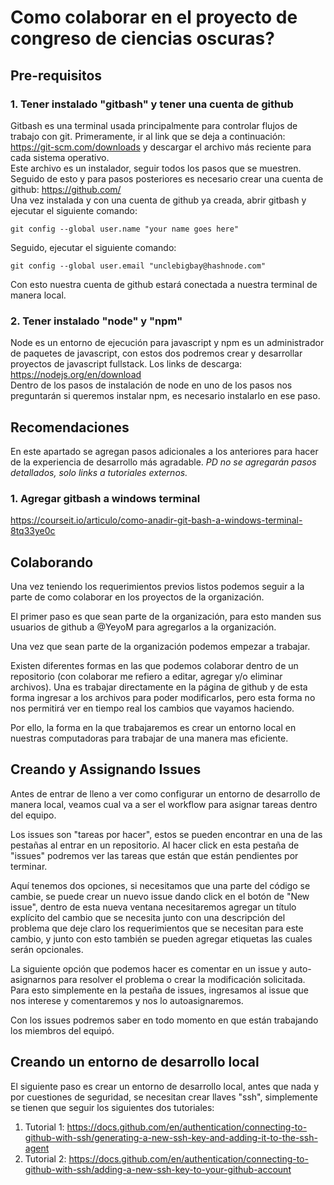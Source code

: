 # Como colaborar en el proyecto de congreso de ciencias oscuras?

## Pre-requisitos

### 1. Tener instalado "gitbash" y tener una cuenta de github
Gitbash es una terminal usada principalmente para controlar flujos de trabajo con git.
Primeramente, ir al link que se deja a continuación: https://git-scm.com/downloads y descargar el archivo más reciente para cada sistema operativo. <br />
Este archivo es un instalador, seguir todos los pasos que se muestren.
Seguido de esto y para pasos posteriores es necesario crear una cuenta de github: https://github.com/ <br />
Una vez instalada y con una cuenta de github ya creada, abrir gitbash y ejecutar el siguiente comando:
```
git config --global user.name "your name goes here"
```
Seguido, ejecutar el siguiente comando:
```
git config --global user.email "unclebigbay@hashnode.com"
```
Con esto nuestra cuenta de github estará conectada a nuestra terminal de manera local. <br />

### 2. Tener instalado "node" y "npm"
Node es un entorno de ejecución para javascript y npm es un administrador de paquetes de javascript, con estos dos podremos crear y desarrollar proyectos de javascript fullstack.
Los links de descarga: https://nodejs.org/en/download <br />
Dentro de los pasos de instalación de node en uno de los pasos nos preguntarán si queremos instalar npm, es necesario instalarlo en ese paso.

## Recomendaciones

En este apartado se agregan pasos adicionales a los anteriores para hacer de la experiencia de desarrollo más agradable. *PD no se agregarán pasos detallados, solo links a tutoriales externos.*

### 1. Agregar gitbash a windows terminal 
https://courseit.io/articulo/como-anadir-git-bash-a-windows-terminal-8tq33ye0c

## Colaborando

Una vez teniendo los requerimientos previos listos podemos seguir a la parte de como colaborar en los proyectos de la organización.

El primer paso es que sean parte de la organización, para esto manden sus usuarios de github a @YeyoM para agregarlos a la organización.

Una vez que sean parte de la organización podemos empezar a trabajar.

Existen diferentes formas en las que podemos colaborar dentro de un repositorio (con colaborar me refiero a editar, agregar y/o eliminar archivos). Una es trabajar directamente en la página de github y de esta forma ingresar a los archivos para poder modificarlos, pero esta forma no nos permitirá ver en tiempo real los cambios que vayamos haciendo.

Por ello, la forma en la que trabajaremos es crear un entorno local en nuestras computadoras para trabajar de una manera mas eficiente.

## Creando y Assignando Issues

Antes de entrar de lleno a ver como configurar un entorno de desarrollo de manera local, veamos cual va a ser el workflow para asignar tareas dentro del equipo.

Los issues son "tareas por hacer", estos se pueden encontrar en una de las pestañas al entrar en un repositorio. Al hacer click en esta pestaña de "issues" podremos ver las tareas que están que están pendientes por terminar.

Aquí tenemos dos opciones, si necesitamos que una parte del código se cambie, se puede crear un nuevo issue dando click en el botón de "New issue", dentro de esta nueva ventana necesitaremos agregar un título explícito del cambio que se necesita junto con una descripción del problema que deje claro los requerimientos que se necesitan para este cambio, y junto con esto también se pueden agregar etiquetas las cuales serán opcionales.

La siguiente opción que podemos hacer es comentar en un issue y auto-asignarnos para resolver el problema o crear la modificación solicitada. Para esto simplemente en la pestaña de issues, ingresamos al issue que nos interese y comentaremos y nos lo autoasignaremos.

Con los issues podremos saber en todo momento en que están trabajando los miembros del equipó.

## Creando un entorno de desarrollo local

El siguiente paso es crear un entorno de desarrollo local, antes que nada y por cuestiones de seguridad, se necesitan crear llaves "ssh", simplemente se tienen que seguir los siguientes dos tutoriales:

1. Tutorial 1: https://docs.github.com/en/authentication/connecting-to-github-with-ssh/generating-a-new-ssh-key-and-adding-it-to-the-ssh-agent
2. Tutorial 2: https://docs.github.com/en/authentication/connecting-to-github-with-ssh/adding-a-new-ssh-key-to-your-github-account
